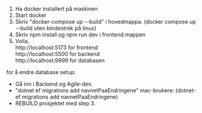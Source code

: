 1. Ha docker installert på maskinen
2. Start docker
3. Skriv "docker-compose up --build" i hovedmappa. (docker compose up --build uten bindestrek på linux)
4. Skriv npm install og npm run dev i frontend mappen
5. Voila,  
http://localhost:5173 for frontend  
http://localhost:5500 for backend  
http://localhost:9999 for databasen  

for å endre database setup:
- Gå inn i Backend og Agile-dev.
- "dotnet ef migrations add navnetPaaEndringene" mac-brukere: (dotnet-ef migrations add navnetPaaEndringene)
- REBUILD prosjektet med step 3.
